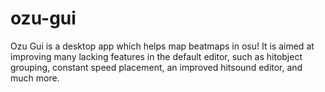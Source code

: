 # ozu-gui

Ozu Gui is a desktop app which helps map beatmaps in osu! 
It is aimed at improving many lacking features in the default editor, such as hitobject grouping, 
constant speed placement, an improved hitsound editor, and much more. 
